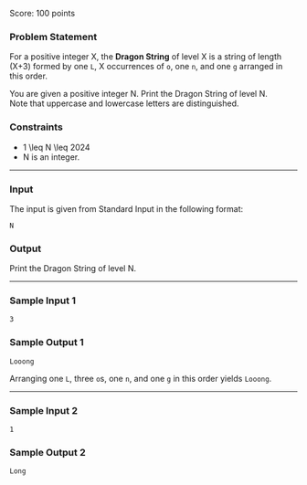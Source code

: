 Score: 100 points

### Problem Statement

For a positive integer X, the **Dragon String** of level X is a string of length (X+3) formed by one `L`, X occurrences of `o`, one `n`, and one `g` arranged in this order.

You are given a positive integer N. Print the Dragon String of level N.  
Note that uppercase and lowercase letters are distinguished.

### Constraints

* 1 \leq N \leq 2024
* N is an integer.

---

### Input

The input is given from Standard Input in the following format:

```
N
```

### Output

Print the Dragon String of level N.

---

### Sample Input 1

```
3
```

### Sample Output 1

```
Looong
```

Arranging one `L`, three `o`s, one `n`, and one `g` in this order yields `Looong`.

---

### Sample Input 2

```
1
```

### Sample Output 2

```
Long
```